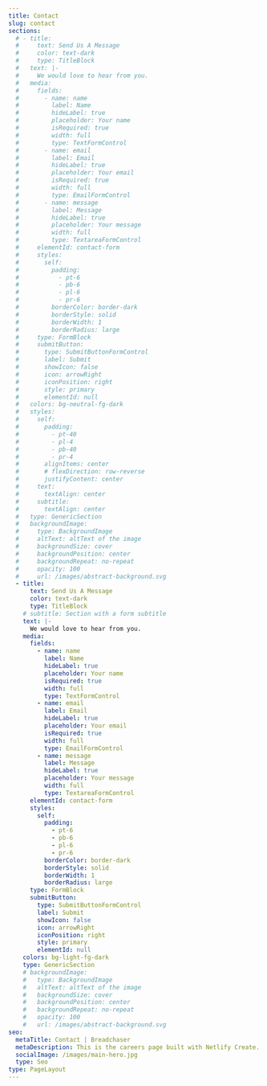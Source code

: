 ```yaml
---
title: Contact
slug: contact
sections:
  # - title:
  #     text: Send Us A Message
  #     color: text-dark
  #     type: TitleBlock
  #   text: |-
  #     We would love to hear from you.
  #   media:
  #     fields:
  #       - name: name
  #         label: Name
  #         hideLabel: true
  #         placeholder: Your name
  #         isRequired: true
  #         width: full
  #         type: TextFormControl
  #       - name: email
  #         label: Email
  #         hideLabel: true
  #         placeholder: Your email
  #         isRequired: true
  #         width: full
  #         type: EmailFormControl
  #       - name: message
  #         label: Message
  #         hideLabel: true
  #         placeholder: Your message
  #         width: full
  #         type: TextareaFormControl
  #     elementId: contact-form
  #     styles:
  #       self:
  #         padding:
  #           - pt-6
  #           - pb-6
  #           - pl-6
  #           - pr-6
  #         borderColor: border-dark
  #         borderStyle: solid
  #         borderWidth: 1
  #         borderRadius: large
  #     type: FormBlock
  #     submitButton:
  #       type: SubmitButtonFormControl
  #       label: Submit
  #       showIcon: false
  #       icon: arrowRight
  #       iconPosition: right
  #       style: primary
  #       elementId: null
  #   colors: bg-neutral-fg-dark
  #   styles:
  #     self:
  #       padding:
  #         - pt-40
  #         - pl-4
  #         - pb-40
  #         - pr-4
  #       alignItems: center
  #       # flexDirection: row-reverse
  #       justifyContent: center
  #     text:
  #       textAlign: center
  #     subtitle:
  #       textAlign: center
  #   type: GenericSection
  #   backgroundImage:
  #     type: BackgroundImage
  #     altText: altText of the image
  #     backgroundSize: cover
  #     backgroundPosition: center
  #     backgroundRepeat: no-repeat
  #     opacity: 100
  #     url: /images/abstract-background.svg
  - title:
      text: Send Us A Message
      color: text-dark
      type: TitleBlock
    # subtitle: Section with a form subtitle
    text: |-
      We would love to hear from you.
    media:
      fields:
        - name: name
          label: Name
          hideLabel: true
          placeholder: Your name
          isRequired: true
          width: full
          type: TextFormControl
        - name: email
          label: Email
          hideLabel: true
          placeholder: Your email
          isRequired: true
          width: full
          type: EmailFormControl
        - name: message
          label: Message
          hideLabel: true
          placeholder: Your message
          width: full
          type: TextareaFormControl
      elementId: contact-form
      styles:
        self:
          padding:
            - pt-6
            - pb-6
            - pl-6
            - pr-6
          borderColor: border-dark
          borderStyle: solid
          borderWidth: 1
          borderRadius: large
      type: FormBlock
      submitButton:
        type: SubmitButtonFormControl
        label: Submit
        showIcon: false
        icon: arrowRight
        iconPosition: right
        style: primary
        elementId: null
    colors: bg-light-fg-dark
    type: GenericSection
    # backgroundImage:
    #   type: BackgroundImage
    #   altText: altText of the image
    #   backgroundSize: cover
    #   backgroundPosition: center
    #   backgroundRepeat: no-repeat
    #   opacity: 100
    #   url: /images/abstract-background.svg
seo:
  metaTitle: Contact | Breadchaser
  metaDescription: This is the careers page built with Netlify Create.
  socialImage: /images/main-hero.jpg
  type: Seo
type: PageLayout
---
```

